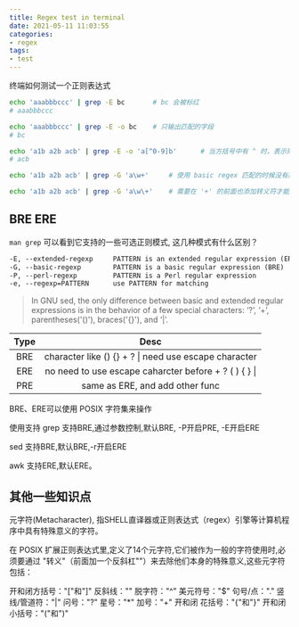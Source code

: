 ```yaml
---
title: Regex test in terminal
date: 2021-05-11 11:03:55
categories:
- regex
tags:
- test
---
```


终端如何测试一个正则表达式

```bash
echo 'aaabbbccc' | grep -E bc       # bc 会被标红
# aaabbbccc

echo 'aaabbbccc' | grep -E -o bc    # 只输出匹配的字段
# bc

echo 'a1b a2b acb' | grep -E -o 'a[^0-9]b'      # 当方括号中有 ^ 时，表示除外的意思
# acb

echo 'a1b a2b acb' | grep -G 'a\w+'     # 使用 basic regex 匹配的时候没有适配的结果

echo 'a1b a2b acb' | grep -G 'a\w\+'    # 需要在 '+' 的前面也添加转义符才能生效
```

## BRE ERE

`man grep` 可以看到它支持的一些可选正则模式, 这几种模式有什么区别？

```txt
-E, --extended-regexp     PATTERN is an extended regular expression (ERE)
-G, --basic-regexp        PATTERN is a basic regular expression (BRE)
-P, --perl-regexp         PATTERN is a Perl regular expression
-e, --regexp=PATTERN      use PATTERN for matching
```

> In GNU sed, the only difference between basic and extended regular expressions is in the behavior of a few special characters: ‘?’, ‘+’, parentheses('()'), braces('{}'), and ‘|’.

| Type  |                         Desc                          |
| :---: | :---------------------------------------------------: |
|  BRE  | character like () {} + ? \| need use escape character |
|  ERE  | no need to use escape caharcter before + ? ( ) { } \| |
|  PRE  |            same as ERE, and add other func            |

BRE、ERE可以使用 POSIX 字符集来操作

使用支持
grep
支持BRE,通过参数控制,默认BRE, -P开启PRE, -E开启ERE

sed
支持BRE,默认BRE,-r开启ERE

awk
支持ERE,默认ERE。

## 其他一些知识点

元字符(Metacharacter), 指SHELL直译器或正则表达式（regex）引擎等计算机程序中具有特殊意义的字符。

在 POSIX 扩展正则表达式里,定义了14个元字符,它们被作为一般的字符使用时,必须要通过 "转义"（前面加一个反斜杠"\"）来去除他们本身的特殊意义,这些元字符包括：

开和闭方括号："["和"]"
反斜线："\"
脱字符："^"
美元符号："$"
句号/点："."
竖线/管道符："|"
问号："?"
星号："*"
加号："+"
开和闭 花括号："{"和"}"
开和闭 小括号："("和")"
